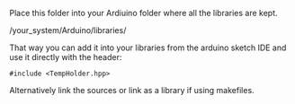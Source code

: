 Place this folder into your Ardiuino folder where all the libraries
are kept.

/your_system/Arduino/libraries/

That way you can add it into your libraries from the arduino sketch IDE
and use it directly with the header:

`#include <TempHolder.hpp>`

Alternatively link the sources or link as a library if using makefiles.
